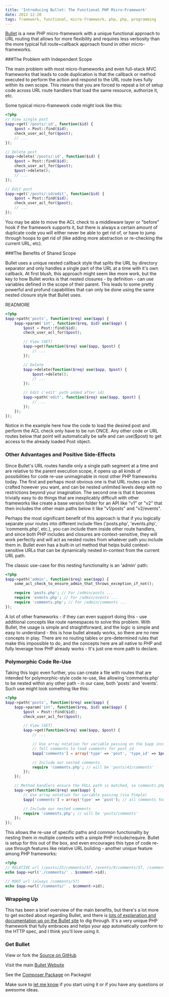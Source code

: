```yaml
---
title: 'Introducing Bullet: The Functional PHP Micro-Framework'
date: 2012-12-20
tags: framework, functional, micro-framework, php, php, programming
---
```


[Bullet](http://bulletphp.com) is a new PHP micro-framework with a unique
functional approach to URL routing that allows for more flexibility and
requires less verbosity than the more typical full route+callback approach
found in other micro-frameworks.

###The Problem with Independent Scope

The main problem with most micro-frameworks and even full-stack MVC frameworks
that leads to code duplication is that the callback or method executed to
perform the action and respond to the URL route lives fully within its own
scope. This means that you are forced to repeat a lot of setup code across URL
route handlers that load the same resource, authorize it, etc.

Some typical micro-framework code might look like this:

```php
<?php
// View single post
$app->get('/posts/:id', function($id) {
    $post = Post::find($id);
    check_user_acl_for($post);
    // ...
});

// Delete post
$app->delete('/posts/:id', function($id) {
    $post = Post::find($id);
    check_user_acl_for($post);
    $post->delete();
    // ...
});

// Edit post
$app->get('/posts/:id/edit', function($id) {
    $post = Post::find($id);
    check_user_acl_for($post);
    // ...
});
```

You may be able to move the ACL check to a middleware layer or "before" hook if
the framework supports it, but there is always a certain amount of duplicate
code you will either never be able to get rid of, or have to jump through hoops
to get rid of (like adding more abstraction or re-checking the current URL,
etc).


###The Benefits of Shared Scope

Bullet uses a unique nested callback style that splits the URL by directory
separator and only handles a single part of the URL at a time with it's own
callback. At first blush, this approach might seem like more work, but the key
to how Bullet works is that nested closures - by definition - can use variables
defined in the scope of their parent. This leads to some pretty powerful and
profund capabilities that can only be done using the same nested closure style
that Bullet uses.

READMORE

```php
<?php
$app->path('posts', function($req) use($app) {
    $app->param('int', function($req, $id) use($app) {
        $post = Post::find($id);
        check_user_acl_for($post);

        // View (GET)
        $app->get(function($req) use($app, $post) {
            // ...
        });

        // Delete
        $app->delete(function($req) use($app, $post) {
            $post->delete();
            // ...
        });

        // Edit ('edit' path added after id)
        $app->path('edit', function($req) use($app, $post) {
            // ...
        });
    });
});
```

Notice in the example here how the code to load the desired post and perform
the ACL check only have to be run ONCE. Any other code or URL routes below that
point will automatically be safe and can use($post) to get access to the
already loaded Post object.

### Other Advantages and Positive Side-Effects

Since Bullet's URL routes handle only a single path segment at a time and are
relative to the parent execution scope, it opens up all kinds of possibilities
for code re-use unimaginable in most other PHP frameworks today. The first and
perhaps most obvious one is that URL routes can be crafted however you want,
and can be nested unlimited levels deep with no restrictions beyond
your imagination. The second one is that it becomes trivially easy to
do things that are inexplicably difficult with other frameworks like
create a base version folder for an API like "v1" or "v2" that then
includes the other main paths below it like "v1/posts" and "v2/events".

Perhaps the most significant benefit of this approach is that if you logically
separate your routes into different include files ('posts.php', 'events.php',
'comments.php', etc.), you can include them inside other route handlers,
 and since both PHP includes and closures are context-sensitive, they
 will work perfectly and will act as nested routes from whatever path
 you include them in. Bullet even has a built-in url method that helps
 build context-sensitive URLs that can be dynamically nested in-context
 from the current URL path.

The classic use-case for this nesting functionality is an 'admin' path:

```php
<?php
$app->path('admin', function($req) use($app) {
    some_acl_check_to_ensure_admin_that_throws_exception_if_not();

    require 'posts.php'; // For /admin/posts ...
    require 'events.php'; // For /admin/events ...
    require 'comments.php'; // For /admin/comments ...
});
```

A lot of other frameworks - if they can even support doing this - use
additional concepts like route namespaces to solve this problem. With Bullet,
 the usage is simple and straightforward, and the logic is simple and
 easy to understand - this is how bullet already works, so there are
 no new concepts in play. There are no routing tables or
 pre-determined rules that make this impossible to do, and the
 concepts here are all native to PHP and fully leverage how PHP
 already works - It's just one more path to declare.

### Polymorphic Code Re-Use

Taking this logic even further, you can create a file with routes that are
intended for polymorphic-style code re-use, like allowing 'comments.php' to be
nested within any other path - in our case, both 'posts' and 'events'. Such use
might look something like this:

```php
<?php
$app->path('posts', function($req) use($app) {
    $app->param('int', function($req, $id) use($app) {
        $post = Post::find($id);
        check_user_acl_for($post);

        // View (GET)
        $app->get(function($req) use($app, $post) {
            // ...

            // Use array notation for variable passing on the $app instance
            // Tell comments to load comments for post_id
            $app['comments'] = array('type' => 'post', 'type_id' => $post->id);

            // Include our nested comments
            require 'comments.php'; // will be 'posts/42/comments'
        });
    });

    // Method handlers ensure the FULL path is matched, so comments.php will not get included twice
    $app->get(function($req) use($app) {
        // Use array notation for variable passing (via Pimple)
        $app['comments'] = array('type' => 'post'); // all comments for 'post' type

        // Include our nested comments
        require 'comments.php'; // will be 'posts/comments'
    });
});
```

This allows the re-use of specific paths and common functionality by nesting
them in multiple contexts with a simple PHP include/require. Bullet is setup
for this out of the box, and even encourages this type of code re-use through
features like relative URL building - another unique feature among PHP
frameworks:

```php
<?php
// RELATIVE url (/posts/25/comments/57, /events/9/comments/57, /comments/57)
echo $app->url('./comments/' . $comment->id);

// ROOT url (always /comments/57)
echo $app->url('/comments/' . $comment->id);
```

### Wrapping Up


This has been a brief overview of the main benefits, but there's a lot more to
get excited about regarding Bullet, and there is [lots of explanation and
documentation up on the Bullet site](http://bulletphp.com) to dig through. It's
a very unique PHP framework that fully embraces and helps your app
automatically conform to the HTTP spec, and I think you'll love using it.


### Get Bullet


View or fork the
[Source on GitHub](https://github.com/vlucas/bulletphp)

Visit the main
[Bullet Website](http://bulletphp.com)

See the
[Composer Package](https://packagist.org/packages/vlucas/bulletphp) on Packagist

Make sure to
[let me know](http://twitter.com/vlucas) if you start using it or if you have any questions or awesome ideas.
